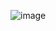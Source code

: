 ![image](https://user-images.githubusercontent.com/23742300/140710680-92db720f-20f8-4cd7-a39d-2a60ad603e08.png)
